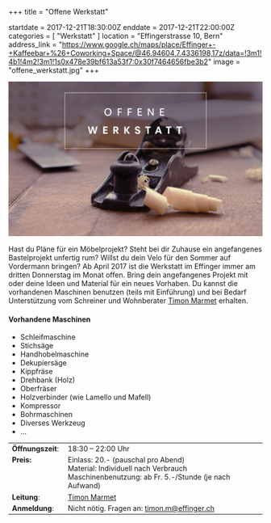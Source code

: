 +++
title = "Offene Werkstatt"

startdate = 2017-12-21T18:30:00Z
enddate = 2017-12-21T22:00:00Z
categories = [ "Werkstatt" ]
location = "Effingerstrasse 10, Bern"
address_link = "https://www.google.ch/maps/place/Effinger+-+Kaffeebar+%26+Coworking+Space/@46.94604,7.4336198,17z/data=!3m1!4b1!4m2!3m1!1s0x478e39bf613a53f7:0x30f7464656fbe3b2"
image = "offene_werkstatt.jpg"
+++

![Offene Werkstatt](offene_werkstatt.jpg)

Hast du Pläne für ein Möbelprojekt? Steht bei dir Zuhause ein angefangenes Bastelprojekt unfertig rum? Willst du dein Velo für den Sommer auf Vordermann bringen? Ab April 2017 ist die Werkstatt im Effinger immer am dritten Donnerstag im Monat offen. Bring dein angefangenes Projekt mit oder deine Ideen und Material für ein neues Vorhaben. Du kannst die vorhandenen Maschinen benutzen (teils mit Einführung) und bei Bedarf Unterstützung vom Schreiner und Wohnberater [Timon Marmet](/blog/portrait-timon-marmet/) erhalten.

#### Vorhandene Maschinen

- Schleifmaschine
- Stichsäge
- Handhobelmaschine
- Dekupiersäge
- Kippfräse
- Drehbank (Holz)
- Oberfräser
- Holzverbinder (wie Lamello und Mafell)
- Kompressor
- Bohrmaschinen
- Diverses Werkzeug
- ...


<table>
  <tr>
    <td style="vertical-align:top;">
      <strong>Öffnungszeit</strong>:&nbsp;
    </td>
    <td>18:30 – 22:00 Uhr</td>
  </tr>
  <tr>
    <td style="vertical-align:top;"><strong>Preis:</strong></td>
    <td>
      Einlass: 20.- (pauschal pro Abend)<br>
      Material: Individuell nach Verbrauch<br>
      Maschinenbenutzung: ab Fr. 5.-/Stunde (je nach Aufwand)
    </td>
  </tr>
  <tr>
    <td style="vertical-align:top;"><strong>Leitung</strong>:</td>
    <td><a href="/blog/portrait-timon-marmet">Timon Marmet</a></td>
  </tr>
  <tr>
    <td style="vertical-align:top;"><strong>Anmeldung</strong>:</td>
    <td>Nicht nötig. Fragen an: <a href="mailto:timon.m@effinger.ch">timon.m@effinger.ch</a></td>
  </tr>

</table>
